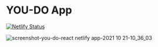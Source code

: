 # YOU-DO App

[![Netlify Status](https://api.netlify.com/api/v1/badges/0d058677-db71-4337-b205-93d22c23e8c5/deploy-status)](https://app.netlify.com/sites/you-do-react/deploys)

![screenshot-you-do-react netlify app-2021 10 21-10_36_03](https://user-images.githubusercontent.com/70224936/138310897-fc4564c7-69e3-4fc2-8819-5502d97967a9.png)
